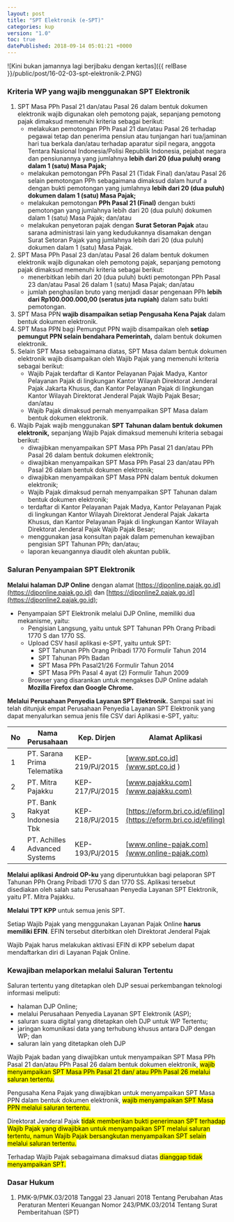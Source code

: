 ```yaml
---
layout: post
title: "SPT Elektronik (e-SPT)"
categories: kup
version: "1.0"
toc: true
datePublished: 2018-09-14 05:01:21 +0000
---
```

![Kini bukan jamannya lagi berjibaku dengan kertas]({{ relBase }}/public/post/16-02-03-spt-elektronik-2.PNG)
### Kriteria WP yang wajib menggunakan SPT Elektronik
1. SPT Masa PPh Pasal 21 dan/atau Pasal 26 dalam bentuk dokumen elektronik wajib digunakan oleh pemotong pajak, sepanjang pemotong pajak dimaksud memenuhi kriteria sebagai berikut:
   * melakukan pemotongan PPh Pasal 21 dan/atau Pasal 26 terhadap pegawai tetap dan penerima pensiun atau tunjangan hari tua/jaminan hari tua berkala dan/atau terhadap aparatur sipil negara, anggota Tentara Nasional Indonesia/Polisi Republik Indonesia, pejabat negara dan pensiunannya yang jumlahnya **lebih dari 20 (dua puluh) orang dalam 1 (satu) Masa Pajak;**
   * melakukan pemotongan PPh Pasal 21 (Tidak Final) dan/atau Pasal 26 selain pemotongan PPh sebagaimana dimaksud dalam huruf a dengan bukti pemotongan yang jumlahnya **lebih dari 20 (dua puluh) dokumen dalam 1 (satu) Masa Pajak;**
   * melakukan pemotongan **PPh Pasal 21 (Final)** dengan bukti pemotongan yang jumlahnya lebih dari 20 (dua puluh) dokumen dalam 1 (satu) Masa Pajak; dan/atau
   * melakukan penyetoran pajak dengan **Surat Setoran Pajak** atau sarana administrasi lain yang kedudukannya disamakan dengan Surat Setoran Pajak yang jumlahnya lebih dari 20 (dua puluh) dokumen dalam 1 (satu) Masa Pajak.
1. SPT Masa PPh Pasal 23 dan/atau Pasal 26 dalam bentuk dokumen elektronik wajib digunakan oleh pemotong pajak, sepanjang pemotong pajak dimaksud memenuhi kriteria sebagai berikut:
   * menerbitkan lebih dari 20 (dua puluh) bukti pemotongan PPh Pasal 23 dan/atau Pasal 26 dalam 1 (satu) Masa Pajak; dan/atau
   * jumlah penghasilan bruto yang menjadi dasar pengenaan PPh **lebih dari Rp100.000.000,00 (seratus juta rupiah)** dalam satu bukti pemotongan.
3. SPT Masa PPN **wajib disampaikan setiap Pengusaha Kena Pajak** dalam bentuk dokumen elektronik.
4. SPT Masa PPN bagi Pemungut PPN wajib disampaikan oleh **setiap pemungut PPN selain bendahara Pemerintah,** dalam bentuk dokumen elektronik.
5. Selain SPT Masa sebagaimana diatas, SPT Masa dalam bentuk dokumen elektronik wajib disampaikan oleh Wajib Pajak yang memenuhi kriteria sebagai berikut:
   * Wajib Pajak terdaftar di Kantor Pelayanan Pajak Madya, Kantor Pelayanan Pajak di lingkungan Kantor Wilayah Direktorat Jenderal Pajak Jakarta Khusus, dan Kantor Pelayanan Pajak di lingkungan Kantor Wilayah Direktorat Jenderal Pajak Wajib Pajak Besar; dan/atau
   * Wajib Pajak dimaksud pernah menyampaikan SPT Masa dalam bentuk dokumen elektronik.
6. Wajib Pajak wajib menggunakan **SPT Tahunan dalam bentuk dokumen elektronik,** sepanjang Wajib Pajak dimaksud memenuhi kriteria sebagai berikut:
   * diwajibkan menyampaikan SPT Masa PPh Pasal 21 dan/atau PPh Pasal 26 dalam bentuk dokumen elektronik;
   * diwajibkan menyampaikan SPT Masa PPh Pasal 23 dan/atau PPh Pasal 26 dalam bentuk dokumen elektronik;
   * diwajibkan menyampaikan SPT Masa PPN dalam bentuk dokumen elektronik;
   * Wajib Pajak dimaksud pernah menyampaikan SPT Tahunan dalam bentuk dokumen elektronik;
   * terdaftar di Kantor Pelayanan Pajak Madya, Kantor Pelayanan Pajak di lingkungan Kantor Wilayah Direktorat Jenderal Pajak Jakarta Khusus, dan Kantor Pelayanan Pajak di lingkungan Kantor Wilayah Direktorat Jenderal Pajak Wajib Pajak Besar;
   * menggunakan jasa konsultan pajak dalam pemenuhan kewajiban pengisian SPT Tahunan PPh; dan/atau;
   * laporan keuangannya diaudit oleh akuntan publik.

### Saluran Penyampaian SPT Elektronik

**Melalui halaman DJP Online** dengan alamat [https://djponline.pajak.go.id](https://djponline.pajak.go.id) dan [https://djponline2.pajak.go.id](https://djponline2.pajak.go.id);
   * Penyampaian SPT Elektronik melalui DJP Online, memiliki dua mekanisme, yaitu:
     + Pengisian Langsung, yaitu untuk SPT Tahunan PPh Orang Pribadi 1770 S dan 1770 SS.
     + Upload CSV hasil aplikasi e-SPT, yaitu untuk SPT:
       - SPT Tahunan PPh Orang Pribadi 1770 Formulir Tahun 2014
       - SPT Tahunan PPh Badan
       - SPT Masa PPh Pasal21/26 Formulir Tahun 2014
       - SPT Masa PPh Pasal 4 ayat (2) Formulir Tahun 2009
     + Browser yang disarankan untuk mengakses DJP Online adalah **Mozilla Firefox dan Google Chrome.**

**Melalui Perusahaan Penyedia Layanan SPT Elektronik.** Sampai saat ini telah ditunjuk empat Perusahaan Penyedia Layanan SPT Elektronik yang dapat menyalurkan semua jenis file CSV dari Aplikasi e-SPT, yaitu:

   | No 	| Nama Perusahaan               	| Kep. Dirjen     	| Alamat Aplikasi                 	|
|----	|-------------------------------	|-----------------	|---------------------------------	|
| 1  	| PT. Sarana Prima Telematika   	| KEP-219/PJ/2015 	| [www.spt.co.id](www.spt.co.id )                   	|
| 2  	| PT. Mitra Pajakku             	| KEP-217/PJ/2015 	| [www.pajakku.com](www.pajakku.com)                 	|
| 3  	| PT. Bank Rakyat Indonesia Tbk 	| KEP-218/PJ/2015 	| [https://eform.bri.co.id/efiling](https://eform.bri.co.id/efiling) 	|
| 4  	| PT. Achilles Advanced Systems 	| KEP-193/PJ/2015 	| [www.online-pajak.com](www.online-pajak.com)            	|

**Melalui aplikasi Android OP-ku** yang diperuntukkan bagi pelaporan SPT Tahunan PPh Orang Pribadi 1770 S dan 1770 SS. Aplikasi tersebut disediakan oleh salah satu Perusahaan Penyedia Layanan SPT Elektronik, yaitu PT. Mitra Pajakku.

**Melalui TPT KPP** untuk semua jenis SPT.

Setiap Wajib Pajak yang menggunakan Layanan Pajak Online **harus memiliki EFIN**. EFIN tersebut diterbitkan oleh Direktorat Jenderal Pajak

Wajib Pajak harus melakukan aktivasi EFIN di KPP sebelum dapat mendaftarkan diri di Layanan Pajak Online.

### Kewajiban melaporkan melalui Saluran Tertentu

Saluran tertentu yang ditetapkan oleh DJP sesuai perkembangan teknologi informasi meliputi:
* halaman DJP Online;
* melalui Perusahaan Penyedia Layanan SPT Elektronik (ASP);
* saluran suara digital yang ditetapkan oleh DJP untuk WP Tertentu;
* jaringan komunikasi data yang terhubung khusus antara DJP dengan WP; dan
* saluran lain yang ditetapkan oleh DJP

Wajib Pajak badan yang diwajibkan untuk menyampaikan SPT Masa PPh Pasal 21 dan/atau PPh Pasal 26 dalam bentuk dokumen elektronik, <mark>wajib menyampaikan SPT Masa PPh Pasal 21 dan/ atau PPh Pasal 26 melalui saluran tertentu.</mark>

Pengusaha Kena Pajak yang diwajibkan untuk menyampaikan SPT Masa PPN dalam bentuk dokumen elektronik, <mark>wajib menyampaikan SPT Masa PPN melalui saluran tertentu.</mark>

Direktorat Jenderal Pajak <mark>tidak memberikan bukti penerimaan SPT terhadap Wajib Pajak yang diwajibkan untuk menyampaikan SPT melalui saluran tertentu, namun Wajib Pajak bersangkutan menyampaikan SPT selain melalui saluran tertentu.</mark>

Terhadap Wajib Pajak sebagaimana dimaksud diatas <mark>dianggap tidak menyampaikan SPT.</mark>

### Dasar Hukum
1. PMK-9/PMK.03/2018 Tanggal 23 Januari 2018 Tentang Perubahan Atas Peraturan Menteri Keuangan Nomor 243/PMK.03/2014 Tentang Surat Pemberitahuan (SPT)

